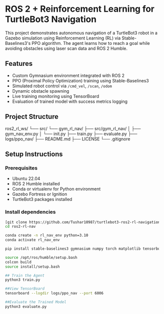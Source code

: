 # ROS 2 + Reinforcement Learning for TurtleBot3 Navigation

This project demonstrates autonomous navigation of a TurtleBot3 robot in a Gazebo simulation using Reinforcement Learning (RL) via Stable-Baselines3's PPO algorithm. The agent learns how to reach a goal while avoiding obstacles using laser scan data and ROS 2 Humble.

## Features

- Custom Gymnasium environment integrated with ROS 2
- PPO (Proximal Policy Optimization) training using Stable-Baselines3
- Simulated robot control via `/cmd_vel`, `/scan`, `/odom`
- Dynamic obstacle spawning
- Live training monitoring using TensorBoard
- Evaluation of trained model with success metrics logging

## Project Structure
ros2_rl_ws/
└── src/
└── gym_rl_nav/
├── src/gym_rl_nav/
│ ├── gym_nav_env.py
│ └── init.py
├── train.py
├── evaluate.py
├── logs/ppo_nav/
├── README.md
├── LICENSE
└── .gitignore


## Setup Instructions

### Prerequisites

- Ubuntu 22.04
- ROS 2 Humble installed
- Conda or virtualenv for Python environment
- Gazebo Fortress or Ignition
- TurtleBot3 packages installed

### Install dependencies

```bash
[git clone https://github.com/Tushar10987/turtlebot3-ros2-rl-navigation.git ]
cd ros2-rl-nav

conda create -n rl_nav_env python=3.10
conda activate rl_nav_env

pip install stable-baselines3 gymnasium numpy torch matplotlib tensorboard

source /opt/ros/humble/setup.bash
colcon build
source install/setup.bash

## Train the Agent
python3 train.py

##View TensorBoard
tensorboard --logdir logs/ppo_nav --port 6006

##Evaluate the Trained Model
python3 evaluate.py

